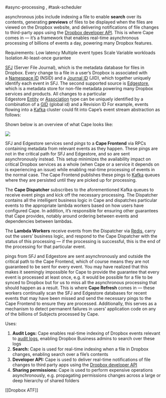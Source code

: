 #async-processing , #task-scheduler 

asynchronous jobs include indexing a file to enable **search** over its contents, generating **previews** of files to be displayed when the files are viewed on the Dropbox website, and delivering notifications of file changes to third-party apps using the [Dropbox developer API](https://www.dropbox.com/developers). This is where Cape comes in — it’s a framework that enables real-time asynchronous processing of billions of events a day, powering many Dropbox features.


Requirements:
Low latency
Multiple event types
Scale
Variable workloads
Isolation
At-least-once gurantee

[SFJ](https://blogs.dropbox.com/tech/2014/07/streaming-file-synchronization/) (Server File Journal), which is the metadata database for files in Dropbox. Every change to a file in a user’s Dropbox is associated with a [Namespace ID](https://blogs.dropbox.com/tech/2014/07/streaming-file-synchronization/) (NSID) and a [Journal ID](https://blogs.dropbox.com/tech/2014/07/streaming-file-synchronization/) (JID), which together uniquely identify each event in SFJ. The second supported source is [Edgestore](https://blogs.dropbox.com/tech/2016/08/reintroducing-edgestore/), which is a metadata store for non-file metadata powering many Dropbox services and products. All changes to a particular Edgestore [Entity](https://blogs.dropbox.com/tech/2016/08/reintroducing-edgestore/) or [Association](https://blogs.dropbox.com/tech/2016/08/reintroducing-edgestore/) type can be uniquely identified by a combination of a [GID](https://blogs.dropbox.com/tech/2016/08/reintroducing-edgestore/) (global id) and a Revision ID
For example, events flowing into a [Kafka](https://kafka.apache.org/) cluster could fit into Cape’s event stream abstraction as follows:

Shown below is an overview of what Cape looks like:

![](https://dropbox.tech/cms/content/dam/dropbox/tech-blog/en-us/2017/05/00-cape-system-architecture.png)

SFJ and Edgestore services send _pings_ to a **Cape Frontend** via RPCs containing metadata from relevant events as they happen. These pings are not in the critical path for SFJ and Edgestore, and so are sent asynchronously instead. This setup minimizes the availability impact on critical Dropbox services as a whole (when Cape or a service it depends on is experiencing an issue) while enabling real-time processing of events in the normal case. The Cape Frontend publishes these pings to [Kafka](https://kafka.apache.org/) queues where they are persisted until they are picked up for processing.

The **Cape Dispatcher** subscribes to the aforementioned Kafka queues to receive event pings and kick off the necessary processing. The Dispatcher contains all the intelligent business logic in Cape and dispatches particular events to the appropriate lambda workers based on how users have configured Cape. In addition, it’s responsible for ensuring other guarantees that Cape provides, notably around ordering between events and dependencies between lambdas.

The **Lambda Workers** receive events from the Dispatcher via [Redis](https://redis.io/), carry out the users’ business logic, and respond to the Cape Dispatcher with the status of this processing — if the processing is successful, this is the end of the processing for that particular event.

pings from SFJ and Edgestore are sent asynchronously and outside the critical path to the Cape Frontend, which of course means they are not guaranteed to be sent for every event. You may have realized that this makes it seemingly impossible for Cape to provide the guarantee that every event is processed at least once, e.g. it would be possible for a file to be synced to Dropbox but for us to miss all the asynchronous processing that should happen as a result. This is where **Cape Refresh** comes in — these workers continually scan the SFJ and Edgestore databases for recent events that may have been missed and send the necessary pings to the Cape Frontend to ensure they are processed. Additionally, this serves as a mechanism to detect permanent failures in users’ application code on any of the billions of Subjects processed by Cape.

Uses:
1. **Audit Logs:** Cape enables real-time indexing of Dropbox events relevant to [audit logs](https://www.dropbox.com/en/help/505), enabling Dropbox Business admins to search over these logs
2. **Search:** Cape is used for real-time indexing when a file in Dropbox changes, enabling search over a file’s contents
3. **Developer API:** Cape is used to deliver real-time notifications of file changes to third party apps using the [Dropbox developer API](https://www.dropbox.com/developers)
4. **Sharing permissions:** Cape is used to perform expensive operations asynchronously, e.g. propagating permissions changes across a large or deep hierarchy of shared folders


[[Dropbox ATF]]